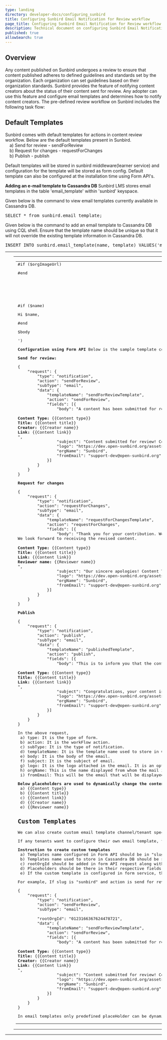 ```yaml
---
type: landing
directory: developer-docs/configuring_sunbird
title: Configuring Sunbird Email Notification for Review workflow
page_title: Configuring Sunbird Email Notification for Review workflow
description: Technical document on configuring Sunbird Email Notification for Review workflow
published: true
allowSearch: true
---
```

## Overview
Any content published on Sunbird undergoes a review to ensure that content published adheres to defined guidelines and standards set by the organization. Each organization can set guidelines based on their organization standards. Sunbird provides the feature of notifying content creators about the status of their content sent for review. Any adopter can use this feature and configure email templates and determines how to notify content creators. The pre-defined review workflow on Sunbird includes the following task flow:

## Default Templates
Sunbird comes with default templates for actions in content review workflow. Below are the default templates present in Sunbird.
<br>&emsp;a) Send for review - sendForReview
<br>&emsp;b) Request for changes - requestForChanges
<br>&emsp;b) Publish - publish

Default templates will be stored in sunbird middleware(learner service) and configuration for the template will be stored as form config. Default template can also be configured at the installation time using Form API's.

**Adding an e-mail template to Cassandra DB**
Sunbird LMS stores email templates in the table 'email_template' within 'sunbird' keyspace. 

Given below is the command to view email templates currently available in Cassandra DB.

<pre>SELECT * from sunbird.email_template;</pre>

Given below is the command to add an email template to Cassandra DB using CQL shell. Ensure that the template name should be unique so that it will not override the existing template information in Cassandra DB.

<pre>INSERT INTO sunbird.email_template(name, template) VALUES('myEmailTemplate', '<!doctype html><html> <head> <meta> <meta> <title></title> </head> <body> <table> <tr> <td>&nbsp;</td><td> <div class="content"> <span class="preheader"></span> <table class="main"> <tr> <td class="wrapper"> <table> <tr> <tr> <td> #if ($orgImageUrl) <p> <img src="$orgImageUrl" alt="logo" align="right" width="180" height="100"> </p>#end </td></tr><td> #if ($name) <p >Hi $name,</p>#end <p >$body</p></body></html>')</pre>

**Configuration using Form API**
Below is the sample template configuration for different content review workflows stored in form API's.

**Send for review:**
<pre>
{
	"request": {
		"type": "notification",
		"action": "sendForReview",
		"subType": "email",
		"data": {
			"templateName": "sendForReviewTemplate",
			"action": "sendForReview",
			"fields": [{
				"body": "A content has been submitted for review.<br><br><b>Content Type: </b>{{Content type}}<br><b>Title: </b>{{Content title}}<br><b>Creator: </b>{{Creator name}}<br><b>Link: </b>{{Content link}}<br>",
				"subject": "Content submitted for review! Content Type: {{Content type}}, Title: {{Content title}}",
				"logo": "https://dev.open-sunbird.org/assets/images/sunbird_logo.png",
				"orgName": "Sunbird",
				"fromEmail": "support-dev@open-sunbird.org"
			}]
		}
	}
}
</pre>

**Request for changes**
<pre>
{
	"request": {
		"type": "notification",
		"action": "requestForChanges",
		"subType": "email",
		"data": {
			"templateName": "requestForChangesTemplate",
			"action": "requestForChanges",
			"fields": [{
				"body": "Thank you for your contribution. We appreciate your effort in creating content for us. However, before we publish the content request you to make the necessary changes as mentioned in the comments.<br>We look forward to receiving the revised content.<br><br><b>Content Type: </b>{{Content type}}<br><b>Title: </b>{{Content title}}<br><b>Link: </b>{{Content link}}<br><b>Reviewer name: </b>{{Reviewer name}}<br>",
				"subject": "Our sincere apologies! Content Type: {{Content type}}, Title: {{Content title}}",
				"logo": "https://dev.open-sunbird.org/assets/images/sunbird_logo.png",
				"orgName": "Sunbird",
				"fromEmail": "support-dev@open-sunbird.org"
			}]
		}
	}
}
</pre>

**Publish**
<pre>
{
	"request": {
		"type": "notification",
		"action": "publish",
		"subType": "email",
		"data": {
			"templateName": "publishedTemplate",
			"action": "publish",
			"fields": [{
				"body": "This is to inform you that the content submitted has been accepted for publication and will be available on the portal shortly.<br><br><b>Content Type: </b>{{Content type}}<br><b>Title: </b>{{Content title}}<br><b>Link: </b>{{Content link}}<br>",
				"subject": "Congratulations, your content is live! Content Type: {{Content type}}, Title: {{Content title}}",
				"logo": "https://dev.open-sunbird.org/assets/images/sunbird_logo.png",
				"orgName": "Sunbird",
				"fromEmail": "support-dev@open-sunbird.org"
			}]
		}
	}
}
</pre>

In the above request,
<br>&emsp;a) type: It is the type of form.
<br>&emsp;b) action: It is the workFlow action.
<br>&emsp;c) subType: It is the type of notification.
<br>&emsp;d) templateName: It is the template name used to store in Cassandra DB.
<br>&emsp;e) body: It is the body of the email.
<br>&emsp;f) subject: It is the subject of email.
<br>&emsp;g) logo: It is the logo attached in the email. It is an optional parameter. If you don't provide this, default logo will be displayed.
<br>&emsp;h) orgName: This is the name displayed from whom the mail is received. It is an optional parameter. If you don't provide this, default name will be displayed.
<br>&emsp;i) fromEmail: This will be the email that will be displayed where user can write email. It is an optional parameter. If you don't provide this, default email will be displayed.

**Below placeholders are used to dynamically change the content information. So, it is recommended to keep this respective fields:**
<br>&emsp;a) {{Content type}}
<br>&emsp;b) {{Content title}}
<br>&emsp;c) {{Content link}}
<br>&emsp;d) {{Creator name}}
<br>&emsp;e) {{Reviewer name}}

## Custom Templates
We can also create custom email template channel/tenant specific. If customized templates are not present, the default template will be used to send email for different actions in review workflows.

If any tenants want to configure their own email template, they can do so by adding new email template configurations in Form API and manually inserting the new template in Casandra DB of Sunbird middleware service.

**Instruction to create custom templates**
<br>&emsp;a) Templates name configured in Form API should be in "slug_workflowAction" format.
<br>&emsp;b) Templates name used to store in Cassandra DB should be same as configured in Form API.
<br>&emsp;c) rootOrgId should be added in form API request along with other fields which is the channel.
<br>&emsp;d) Placeholders should be there in their respective fields.
<br>&emsp;e) If the custom template is configured in form service, then custom template with the same name should also be added in Learner service(sunbird middleware). If not added Learner service will throw an error.

For example, If slug is "sunbird" and action is send for review, template name should be "sunbird_sendforReviewTemplate". Sample custom template configuration.

<pre>
{
	"request": {
		"type": "notification",
		"action": "sendForReview",
		"subType": "email",

		"rootOrgId": "0123166367624478721",
		"data": {
			"templateName": "sendForReviewTemplate",
			"action": "sendForReview",
			"fields": [{
				"body": "A content has been submitted for review.<br><br><b>Content Type: </b>{{Content type}}<br><b>Title: </b>{{Content title}}<br><b>Creator: </b>{{Creator name}}<br><b>Link: </b>{{Content link}}<br>",
				"subject": "Content submitted for review! Content Type: {{Content type}}, Title: {{Content title}}",
				"logo": "https://dev.open-sunbird.org/assets/images/sunbird_logo.png",
				"orgName": "Sunbird",
				"fromEmail": "support-dev@open-sunbird.org"
			}]
		}
	}
}
</pre>

In email templates only predefined placeHolder can be dynamically replaced with content data while sending mail.
